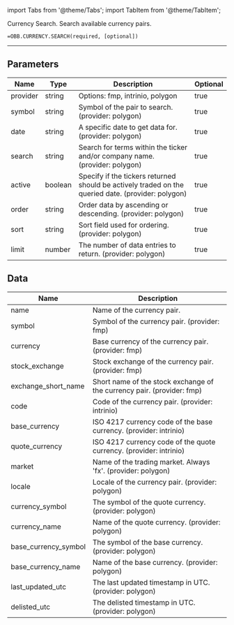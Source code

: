 <!-- markdownlint-disable MD012 MD031 MD033 -->

import Tabs from '@theme/Tabs';
import TabItem from '@theme/TabItem';

Currency Search. Search available currency pairs.

```excel wordwrap
=OBB.CURRENCY.SEARCH(required, [optional])
```

---

## Parameters

| Name | Type | Description | Optional |
| ---- | ---- | ----------- | -------- |
| provider | string | Options: fmp, intrinio, polygon | true |
| symbol | string | Symbol of the pair to search. (provider: polygon) | true |
| date | string | A specific date to get data for. (provider: polygon) | true |
| search | string | Search for terms within the ticker and/or company name. (provider: polygon) | true |
| active | boolean | Specify if the tickers returned should be actively traded on the queried date. (provider: polygon) | true |
| order | string | Order data by ascending or descending. (provider: polygon) | true |
| sort | string | Sort field used for ordering. (provider: polygon) | true |
| limit | number | The number of data entries to return. (provider: polygon) | true |

## Data

| Name | Description |
| ---- | ----------- |
| name | Name of the currency pair.  |
| symbol | Symbol of the currency pair. (provider: fmp) |
| currency | Base currency of the currency pair. (provider: fmp) |
| stock_exchange | Stock exchange of the currency pair. (provider: fmp) |
| exchange_short_name | Short name of the stock exchange of the currency pair. (provider: fmp) |
| code | Code of the currency pair. (provider: intrinio) |
| base_currency | ISO 4217 currency code of the base currency. (provider: intrinio) |
| quote_currency | ISO 4217 currency code of the quote currency. (provider: intrinio) |
| market | Name of the trading market. Always 'fx'. (provider: polygon) |
| locale | Locale of the currency pair. (provider: polygon) |
| currency_symbol | The symbol of the quote currency. (provider: polygon) |
| currency_name | Name of the quote currency. (provider: polygon) |
| base_currency_symbol | The symbol of the base currency. (provider: polygon) |
| base_currency_name | Name of the base currency. (provider: polygon) |
| last_updated_utc | The last updated timestamp in UTC. (provider: polygon) |
| delisted_utc | The delisted timestamp in UTC. (provider: polygon) |
